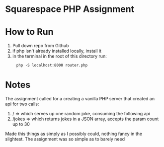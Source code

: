 # Squarespace PHP Assignment

# How to Run
1. Pull down repo from Github
2. if php isn't already installed locally, install it
3. in the terminal in the root of this directory run:
```
	 php -S localhost:8000 router.php
```

# Notes
The assignment called for a creating a vanilla PHP server that created an api for two calls:
1. / => which serves up one random joke, consuming the following api
2. /jokes => which returns jokes in a JSON array, accepts the param count up to 30

Made this things as simply as I possibly could, nothing fancy in the slightest. The assignment was so simple as to barely need